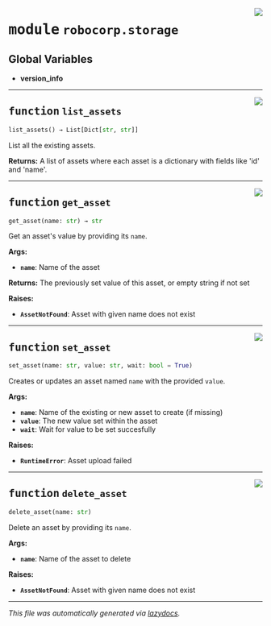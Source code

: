 <!-- markdownlint-disable -->

<a href="../../storage/src/robocorp/storage/__init__.py#L0"><img align="right" style="float:right;" src="https://img.shields.io/badge/-source-cccccc?style=flat-square" /></a>

# <kbd>module</kbd> `robocorp.storage`




**Global Variables**
---------------
- **version_info**

---

<a href="../../storage/src/robocorp/storage/__init__.py#L16"><img align="right" style="float:right;" src="https://img.shields.io/badge/-source-cccccc?style=flat-square" /></a>

## <kbd>function</kbd> `list_assets`

```python
list_assets() → List[Dict[str, str]]
```

List all the existing assets. 



**Returns:**
  A list of assets where each asset is a dictionary with fields like 'id' and  'name'. 


---

<a href="../../storage/src/robocorp/storage/__init__.py#L58"><img align="right" style="float:right;" src="https://img.shields.io/badge/-source-cccccc?style=flat-square" /></a>

## <kbd>function</kbd> `get_asset`

```python
get_asset(name: str) → str
```

Get an asset's value by providing its `name`. 



**Args:**
 
 - <b>`name`</b>:  Name of the asset 



**Returns:**
 The previously set value of this asset, or empty string if not set 



**Raises:**
 
 - <b>`AssetNotFound`</b>:  Asset with given name does not exist 


---

<a href="../../storage/src/robocorp/storage/__init__.py#L88"><img align="right" style="float:right;" src="https://img.shields.io/badge/-source-cccccc?style=flat-square" /></a>

## <kbd>function</kbd> `set_asset`

```python
set_asset(name: str, value: str, wait: bool = True)
```

Creates or updates an asset named `name` with the provided `value`. 



**Args:**
 
 - <b>`name`</b>:  Name of the existing or new asset to create (if missing) 
 - <b>`value`</b>:  The new value set within the asset 
 - <b>`wait`</b>:  Wait for value to be set succesfully 



**Raises:**
 
 - <b>`RuntimeError`</b>:  Asset upload failed 


---

<a href="../../storage/src/robocorp/storage/__init__.py#L135"><img align="right" style="float:right;" src="https://img.shields.io/badge/-source-cccccc?style=flat-square" /></a>

## <kbd>function</kbd> `delete_asset`

```python
delete_asset(name: str)
```

Delete an asset by providing its `name`. 



**Args:**
 
 - <b>`name`</b>:  Name of the asset to delete 



**Raises:**
 
 - <b>`AssetNotFound`</b>:  Asset with given name does not exist 




---

_This file was automatically generated via [lazydocs](https://github.com/ml-tooling/lazydocs)._
